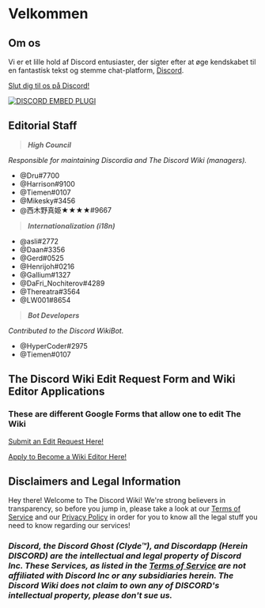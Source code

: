 <!-- TITLE: Danish - Startside -->
<!-- SUBTITLE: Velkommen til Discord Wikien! -->

# Velkommen
## Om os

Vi er et lille hold af Discord entusiaster, der sigter efter at øge kendskabet til en fantastisk tekst og stemme chat-platform, [Discord](https://discordapp.com).

[Slut dig til os på Discord!](https://discord.gg/WHz5r3N)

<a href="https://discord.gg/WHz5r3N">![DISCORD EMBED PLUGI](https://discordapp.com/api/guilds/268800390961561601/widget.png?style=banner2)</a>

## Editorial Staff
> ***High Council***

*Responsible for maintaining Discordia and The Discord Wiki (managers).*
* @Dru#7700
* @Harrison#9100
* @Tiemen#0107
* @Mikesky#3456
* @西木野真姫★★★★#9667

> ***Internationalization (i18n)***

* @asli#2772
* @Daan#3356
* @Gerd#0525
* @Henrijoh#0216
* @Gallium#1327
* @DaFri_Nochiterov#4289
* @Thereatra#3564
* @LW001#8654

> ***Bot Developers***

*Contributed to the Discord WikiBot.*
* @HyperCoder#2975
* @Tiemen#0107

## The Discord Wiki Edit Request Form and Wiki Editor Applications
### These are different Google Forms that allow one to edit The Wiki

[Submit an Edit Request Here!](https://goo.gl/forms/tXAUTq1uWNd5UJo43)

[Apply to Become a Wiki Editor Here!](https://goo.gl/forms/acaEgDcB2wLvAyUs1)
## Disclaimers and Legal Information
Hey there! Welcome to The Discord Wiki! We're strong believers in transparency, so before you jump in, please take a look at our [Terms of Service](/terms) and our [Privacy Policy](/privacy) in order for you to know all the legal stuff you need to know regarding our services!

### ***Discord, the Discord Ghost (Clyde™), and Discordapp (Herein DISCORD) are the intellectual and legal property of Discord Inc. These Services, as listed in the [Terms of Service](/terms) are not affiliated with Discord Inc or any subsidiaries herein. The Discord Wiki does not claim to own any of DISCORD's intellectual property, please don't sue us.***